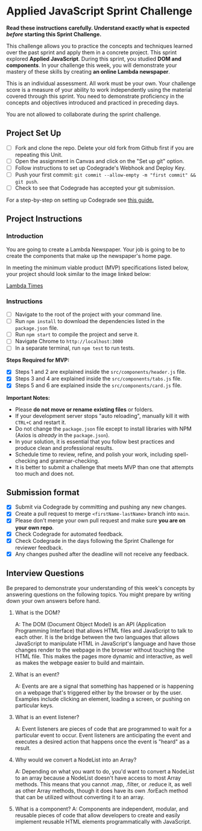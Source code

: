 # Applied JavaScript Sprint Challenge

**Read these instructions carefully. Understand exactly what is expected _before_ starting this Sprint Challenge.**

This challenge allows you to practice the concepts and techniques learned over the past sprint and apply them in a concrete project. This sprint explored **Applied JavaScript**. During this sprint, you studied **DOM and components**. In your challenge this week, you will demonstrate your mastery of these skills by creating **an online Lambda newspaper**.

This is an individual assessment. All work must be your own. Your challenge score is a measure of your ability to work independently using the material covered through this sprint. You need to demonstrate proficiency in the concepts and objectives introduced and practiced in preceding days.

You are not allowed to collaborate during the sprint challenge.

## Project Set Up

- [ ] Fork and clone the repo. Delete your old fork from Github first if you are repeating this Unit.
- [ ] Open the assignment in Canvas and click on the "Set up git" option.
- [ ] Follow instructions to set up Codegrade's Webhook and Deploy Key.
- [ ] Push your first commit: `git commit --allow-empty -m "first commit" && git push`.
- [ ] Check to see that Codegrade has accepted your git submission.

For a step-by-step on setting up Codegrade see [this guide.](https://www.notion.so/lambdaschool/Submitting-an-assignment-via-Code-Grade-A-Step-by-Step-Walkthrough-07bd65f5f8364e709ecb5064735ce374)

## Project Instructions

### Introduction

You are going to create a Lambda Newspaper. Your job is going to be to create the components that make up the newspaper's home page.

In meeting the minimum viable product (MVP) specifications listed below, your project should look similar to the image linked below:

[Lambda Times](https://tk-assets.lambdaschool.com/cac4803c-6e8f-4846-be0e-b20d82a34a73_lambda-times.png)

### Instructions

- [ ] Navigate to the root of the project with your command line.
- [ ] Run `npm install` to download the dependencies listed in the `package.json` file.
- [ ] Run `npm start` to compile the project and serve it.
- [ ] Navigate Chrome to `http://localhost:3000`
- [ ] In a separate terminal, run `npm test` to run tests.

**Steps Required for MVP:**

- [x] Steps 1 and 2 are explained inside the `src/components/header.js` file.
- [x] Steps 3 and 4 are explained inside the `src/components/tabs.js` file.
- [x] Steps 5 and 6 are explained inside the `src/components/card.js` file.

**Important Notes:**

- Please **do not move or rename existing files** or folders.
- If your development server stops "auto reloading", manually kill it with `CTRL+C` and restart it.
- Do not change the `package.json` file except to install libraries with NPM (Axios is _already_ in the `package.json`).
- In your solution, it is essential that you follow best practices and produce clean and professional results.
- Schedule time to review, refine, and polish your work, including spell-checking and grammar-checking.
- It is better to submit a challenge that meets MVP than one that attempts too much and does not.

## Submission format

- [x] Submit via Codegrade by committing and pushing any new changes.
- [x] Create a pull request to merge `<firstName-lastName>` branch into `main`.
- [x] Please don't merge your own pull request and make sure **you are on your own repo**.
- [x] Check Codegrade for automated feedback.
- [x] Check Codegrade in the days following the Sprint Challenge for reviewer feedback.
- [x] Any changes pushed after the deadline will not receive any feedback.

## Interview Questions

Be prepared to demonstrate your understanding of this week's concepts by answering questions on the following topics. You might prepare by writing down your own answers before hand.

1. What is the DOM?

    A: The DOM (Document Object Model) is an API (Application Programming Interface) that allows HTML files and JavaScript to talk to each other. It is the bridge between the two languages that allows JavaScript to manipulate HTML in JavaScript's language and have those changes render to the webpage in the browser without touching the HTML file. This makes the pages more dynamic and interactive, as well as makes the webpage easier to build and maintain. 

2. What is an event?

    A: Events are are a signal that something has happened or is happening on a webpage that's triggered either by the browser or by the user. Examples include clicking an element, loading a screen, or pushing on particular keys.

3. What is an event listener?

    A: Event listeners are pieces of code that are programmed to wait for a particular event to occur. Event listeners are anticipating the event and executes a desired action that happens once the event is "heard" as a result.

4. Why would we convert a NodeList into an Array?

    A: Depending on what you want to do, you'd want to convert a NodeList to an array because a NodeList doesn't have access to most Array methods. This means that you cannot .map, .filter, or .reduce it, as well as other Array methods, though it does have its own .forEach method that can be utilized without converting it to an array.

5. What is a component?
    A: Components are independent, modular, and reusable pieces of code that allow developers to create and easily implement reusable HTML elements programmatically with JavaScript. 